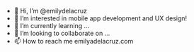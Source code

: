 - 👋 Hi, I’m @emilydelacruz
- 👀 I’m interested in mobile app development and UX design!
- 🌱 I’m currently learning ...
- 💞️ I’m looking to collaborate on ...
- 📫 How to reach me emilyadelacruz.com

<!---
emilydelacruz/emilydelacruz is a ✨ special ✨ repository because its `README.md` (this file) appears on your GitHub profile.
You can click the Preview link to take a look at your changes.
--->
